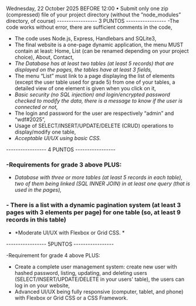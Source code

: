 Wednesday, 22 October 2025 BEFORE 12:00
• Submit only one zip (compressed) file of your project
directory (without the ”node_modules” directory, of
course)
----------------- 3 PUNTOS -----------------
-The code works without error, there are sufficient comments in the code,
- The code uses Node.js, Express, Handlebars and SQLite3,
- The final website is a one-page dynamic application, the menu MUST
contain at least: Home, List (can be renamed depending on your project
choice), About, Contact,
- *The Database has at least two tables (at least 5 records) that are displayed on the pages, the tables have at least 3 fields,*
- The menu “List” must link to a page displaying the list of elements
(except the user table used for grade 5) from one of your tables, a
detailed view of one element is given when you click on it,
- *Basic security (no SQL injection) and login/encrypted password checked to modify the data, there is a message to know if the user is connected or not,*
- The login and password for the user are respectively “admin” and
“wdf#2025”,
- Usage of SELECT/INSERT/UPDATE/DELETE (CRUD) operations to
display/modify one table,
- *Acceptable UI/UX using basic CSS.*

----------------- 4 PUNTOS -----------------

### -Requirements for grade 3 above PLUS:
- *Database with three or more tables (at least 5 records in each table), two of them being linked (SQL INNER JOIN) in at least one query (that is used in the pages),*
### - There is a list with a dynamic pagination system (at least 3 pages with 3 elements per page) for one table (so, at least 9 records in this table) #
- *Moderate UI/UX with Flexbox or Grid CSS. *

----------------- 5PUNTOS -----------------

-Requirement for grade 4 above PLUS:
- Create a complete user management system: create new user with
hashed password, listing, updating, and deleting users
(SELECT/INSERT/UPDATE/DELETE in your users' table), the users can log
in on your website,
- Advanced UI/UX being fully responsive (computer, tablet, and phone) with
Flexbox or Grid CSS or a CSS Framework.